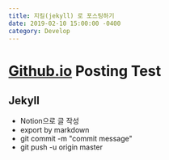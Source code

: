 ```yaml
---
title: 지킬(jekyll) 로 포스팅하기
date: 2019-02-10 15:00:00 -0400
category: Develop
---
```


# [Github.io](http://github.io) Posting Test

## Jekyll

- Notion으로 글 작성
- export by markdown
- git commit -m "commit message"
- git push -u origin master
